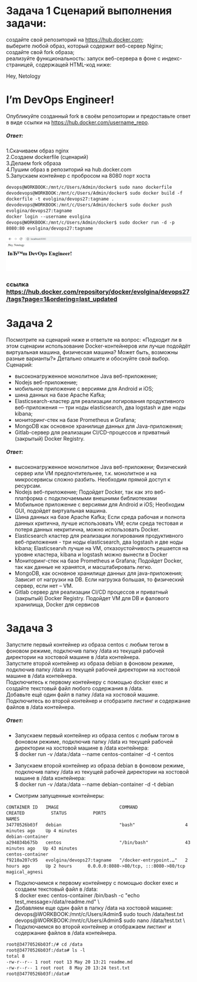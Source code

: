# Задача 1 Сценарий выполнения задачи:
создайте свой репозиторий на https://hub.docker.com; \
выберите любой образ, который содержит веб-сервер Nginx; \
создайте свой fork образа; \
реализуйте функциональность: запуск веб-сервера в фоне с индекс-страницей, содержащей HTML-код ниже: 

<html>
<head>
Hey, Netology
</head>
<body>
<h1>I’m DevOps Engineer!</h1>
</body>
</html>

Опубликуйте созданный fork в своём репозитории и предоставьте ответ в виде ссылки на https://hub.docker.com/username_repo.
##### Ответ:
1.Скачиваем образ nginx \
2.Создаем dockerfile (сценарий) \
3.Делаем fork образа \
4.Пушим образ в репозиторий на hub.docker.com \
5.Запускаем контейнер с пробросом на 8080 порт хоста 

``` devops@WORKBOOK:/mnt/c/Users/Admin/docker$ docker pull nginx
devops@WORKBOOK:/mnt/c/Users/Admin/docker$ sudo nano dockerfile
devodevops@WORKBOOK:/mnt/c/Users/Admin/docker$ sudo docker build -f dockerfile -t evolgina/devops27:tagname .
devodevops@WORKBOOK:/mnt/c/Users/Admin/docker$ sudo docker push evolgina/devops27:tagname
docker login --username evolgina
devops@WORKBOOK:/mnt/c/Users/Admin/docker$ sudo docker run -d -p 8080:80 evolgina/devops27:tagname 
```
![hello](https://github.com/EVolgina/devops27-docker/blob/main/hello.PNG)

### ссылка https://hub.docker.com/repository/docker/evolgina/devops27/tags?page=1&ordering=last_updated

# Задача 2
Посмотрите на сценарий ниже и ответьте на вопрос: «Подходит ли в этом сценарии использование Docker-контейнеров или лучше подойдёт виртуальная машина, физическая машина? Может быть, возможны разные варианты?» 
Детально опишите и обоснуйте свой выбор.
Сценарий: 
- высоконагруженное монолитное Java веб-приложение; 
- Nodejs веб-приложение; 
- мобильное приложение c версиями для Android и iOS; 
- шина данных на базе Apache Kafka; 
- Elasticsearch-кластер для реализации логирования продуктивного веб-приложения — три ноды elasticsearch, два logstash и 
две ноды kibana;
- мониторинг-стек на базе Prometheus и Grafana; 
- MongoDB как основное хранилище данных для Java-приложения; 
- Gitlab-сервер для реализации CI/CD-процессов и приватный (закрытый) Docker Registry.
##### Ответ:
- высоконагруженное монолитное Java веб-приложени; 
Физический сервер или VM предпочтительнее, т.к. монолитное и на микросервисы сложно разбить. Необходим прямой доступ к ресурсам.
- Nodejs веб-приложение;
Подойдет Docker, так как это веб-платформа с подключаемыми внешними библиотеками
- Мобильное приложение c версиями для Android и iOS;
Необходим GUI,  подойдет виртуальная машина.
- Шина данных на базе Apache Kafka;
Если среда рабочая и полнота данных критична,  лучше использовать VM; если среда тестовая и потеря данных некритична,
можно использовать Docker.
- Elasticsearch кластер для реализации логирования продуктивного веб-приложения - три ноды elasticsearch, два logstash и
две ноды kibana;
Elasticsearvh лучше на VM, отказоустойчивость решается на уровне кластера, kibana и logstash можно вынести в Docker
- Мониторинг-стек на базе Prometheus и Grafana;
Подойдет Docker, так как данные не хранятся, и масштабировать легко.
- MongoDB, как основное хранилище данных для java-приложения;
Зависит от нагрузки на DB. Если нагрузка большая, то физический сервер, если нет – VM.
- Gitlab сервер для реализации CI/CD процессов и приватный (закрытый) Docker Registry.
Подойдет VM для DB и фалового хранилища, Docker для сервисов

# Задача 3
Запустите первый контейнер из образа centos c любым тегом в фоновом режиме, подключив папку /data из текущей рабочей директории на хостовой машине в /data контейнера.\
Запустите второй контейнер из образа debian в фоновом режиме, подключив папку /data из текущей рабочей директории на хостовой машине в /data контейнера.\
Подключитесь к первому контейнеру с помощью docker exec и создайте текстовый файл любого содержания в /data. \
Добавьте ещё один файл в папку /data на хостовой машине.\
Подключитесь во второй контейнер и отобразите листинг и содержание файлов в /data контейнера.
##### Ответ:
- Запускаем первый контейнер из образа centos c любым тэгом в фоновом режиме, подключив папку /data из текущей рабочей директории на хостовой машине в /data контейнера: \
$ docker run -v /data:/data --name centos-container -d -t centos

- Запускаем второй контейнер из образа debian в фоновом режиме, подключив папку /data из текущей рабочей директории на хостовой машине в /data контейнера: \
$ docker run -v /data:/data --name debian-container -d -t debian 

- Смотрим запущенные контейнеры:
``` devops@WORKBOOK:/mnt/c/Users/Admin/debian$ sudo docker ps
CONTAINER ID   IMAGE                       COMMAND                  CREATED          STATUS          PORTS                                   NAMES
34770526b03f   debian                      "bash"                   4 minutes ago    Up 4 minutes                                            debian-container
a294034b675b   centos                      "/bin/bash"              43 minutes ago   Up 43 minutes                                           centos-container
f9210a207c95   evolgina/devops27:tagname   "/docker-entrypoint.…"   2 hours ago      Up 2 hours      0.0.0.0:8080->80/tcp, :::8080->80/tcp   magical_agnesi
```
- Подключаемся к первому контейнеру с помощью docker exec и создаем текстовый файл в /data: \
$ docker exec centos-container /bin/bash -c "echo test_message>/data/readme.md" \
- Добавляем еще один файл в папку /data на хостовой машине: \
devops@WORKBOOK:/mnt/c/Users/Admin$ sudo touch /data/test.txt \
devops@WORKBOOK:/mnt/c/Users/Admin$ sudo nano /data/test.txt \
- Подключаемся во второй контейнер и отображаем листинг и содержание файлов в /data контейнера.

``` devops@WORKBOOK:/mnt/c/Users/Admin$ sudo docker exec -it debian-container /bin/bash
root@34770526b03f:/# cd /data
root@34770526b03f:/data# ls -l
total 8
-rw-r--r-- 1 root root 13 May 20 13:21 readme.md
-rw-r--r-- 1 root root  8 May 20 13:24 test.txt
root@34770526b03f:/data#
```

